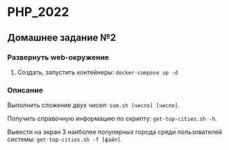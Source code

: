 # PHP_2022

## Домашнее задание №2

### Развернуть web-окружение
1. Создать, запустить контейнеры: `docker-compose up -d`

### Описание
Выполнить сложение двух чисел: `sum.sh [число] [число]`.

Получить справочную информацию по скрипту: `get-top-cities.sh -h`.

Вывести на экран 3 наиболее популярных города среди пользователей системы: `get-top-cities.sh -f [файл]`.
